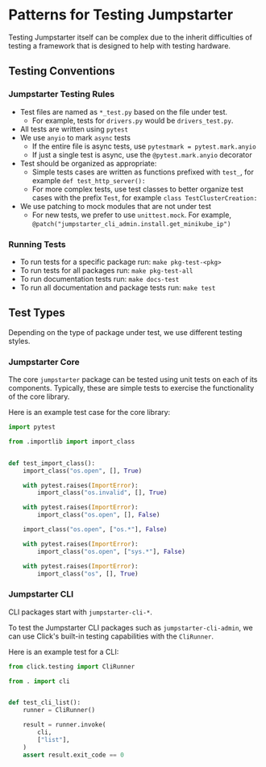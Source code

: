# Patterns for Testing Jumpstarter

Testing Jumpstarter itself can be complex due to the inherit difficulties of
testing a framework that is designed to help with testing hardware.

## Testing Conventions

### Jumpstarter Testing Rules

- Test files are named as `*_test.py` based on the file under test.
  - For example, tests for `drivers.py` would be `drivers_test.py`.
- All tests are written using `pytest`
- We use `anyio` to mark `async` tests
  - If the entire file is async tests, use `pytestmark = pytest.mark.anyio`
  - If just a single test is async, use the `@pytest.mark.anyio` decorator
- Test should be organized as appropriate:
  - Simple tests cases are written as functions prefixed with `test_`, for example `def test_http_server():`
  - For more complex tests, use test classes to better organize test cases with the prefix `Test`, for example `class TestClusterCreation:`
- We use patching to mock modules that are not under test
  - For new tests, we prefer to use `unittest.mock`. For example, `@patch("jumpstarter_cli_admin.install.get_minikube_ip")`

### Running Tests

- To run tests for a specific package run: `make pkg-test-<pkg>`
- To run tests for all packages run: `make pkg-test-all`
- To run documentation tests run: `make docs-test`
- To run all documentation and package tests run: `make test`

## Test Types

Depending on the type of package under test, we use different testing styles.

### Jumpstarter Core

The core `jumpstarter` package can be tested using unit tests on each of its components. Typically, these are simple tests to exercise the functionality of the core library.

Here is an example test case for the core library:

```python
import pytest

from .importlib import import_class


def test_import_class():
    import_class("os.open", [], True)

    with pytest.raises(ImportError):
        import_class("os.invalid", [], True)

    with pytest.raises(ImportError):
        import_class("os.open", [], False)

    import_class("os.open", ["os.*"], False)

    with pytest.raises(ImportError):
        import_class("os.open", ["sys.*"], False)

    with pytest.raises(ImportError):
        import_class("os", [], True)

```

### Jumpstarter CLI

CLI packages start with `jumpstarter-cli-*`.

To test the Jumpstarter CLI packages such as `jumpstarter-cli-admin`, we can use Click's built-in testing capabilities with the `CliRunner`.

Here is an example test for a CLI:

```python
from click.testing import CliRunner

from . import cli


def test_cli_list():
    runner = CliRunner()

    result = runner.invoke(
        cli,
        ["list"],
    )
    assert result.exit_code == 0
```
